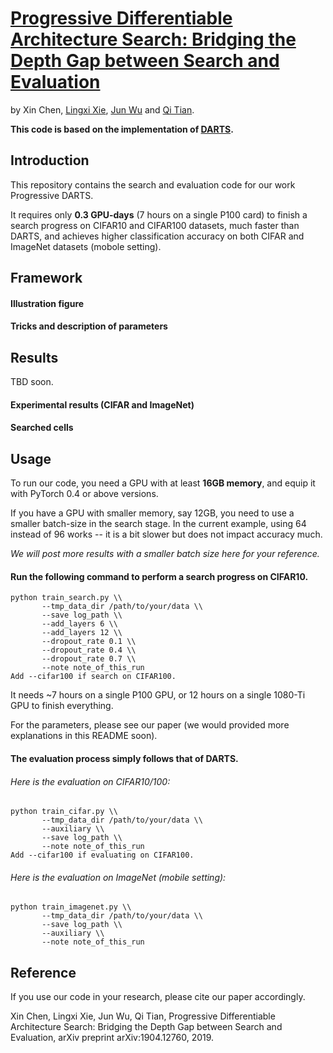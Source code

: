 # [Progressive Differentiable Architecture Search: Bridging the Depth Gap between Search and Evaluation](https://arxiv.org/abs/1904.12760)
by Xin Chen, [Lingxi Xie](http://lingxixie.com/), [Jun Wu](https://see.tongji.edu.cn/info/1153/6850.htm) and [Qi Tian](https://scholar.google.com/citations?user=61b6eYkAAAAJ&hl=zh-CN).

**This code is based on the implementation of  [DARTS](https://github.com/quark0/darts).**

## Introduction

This repository contains the search and evaluation code for our work Progressive DARTS.

It requires only **0.3 GPU-days** (7 hours on a single P100 card) to finish a search progress on CIFAR10 and CIFAR100 datasets,
much faster than DARTS, and achieves higher classification accuracy on both CIFAR and ImageNet datasets (mobole setting).

## Framework

#### Illustration figure

#### Tricks and description of parameters

## Results

TBD soon.

#### Experimental results (CIFAR and ImageNet)

#### Searched cells

## Usage

To run our code, you need a GPU with at least **16GB memory**, and equip it with PyTorch 0.4 or above versions.

If you have a GPU with smaller memory, say 12GB, you need to use a smaller batch-size in the search stage.
In the current example, using 64 instead of 96 works -- it is a bit slower but does not impact accuracy much.

*We will post more results with a smaller batch size here for your reference.*

#### Run the following command to perform a search progress on CIFAR10.

```
python train_search.py \\
       --tmp_data_dir /path/to/your/data \\
       --save log_path \\
       --add_layers 6 \\
       --add_layers 12 \\
       --dropout_rate 0.1 \\
       --dropout_rate 0.4 \\
       --dropout_rate 0.7 \\
       --note note_of_this_run
Add --cifar100 if search on CIFAR100.
```

It needs ~7 hours on a single P100 GPU, or 12 hours on a single 1080-Ti GPU to finish everything.

For the parameters, please see our paper (we would provided more explanations in this README soon).

#### The evaluation process simply follows that of DARTS.

###### Here is the evaluation on CIFAR10/100:

```
python train_cifar.py \\
       --tmp_data_dir /path/to/your/data \\
       --auxiliary \\
       --save log_path \\
       --note note_of_this_run
Add --cifar100 if evaluating on CIFAR100.
```

###### Here is the evaluation on ImageNet (mobile setting):
```
python train_imagenet.py \\
       --tmp_data_dir /path/to/your/data \\
       --save log_path \\
       --auxiliary \\
       --note note_of_this_run
```

## Reference

If you use our code in your research, please cite our paper accordingly.

Xin Chen, Lingxi Xie, Jun Wu, Qi Tian, Progressive Differentiable Architecture Search: Bridging the Depth Gap between Search and Evaluation, arXiv preprint arXiv:1904.12760, 2019.
